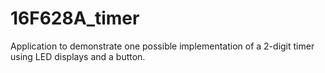 16F628A_timer
=============

Application to demonstrate one possible implementation of a 2-digit timer using LED displays and a button.

